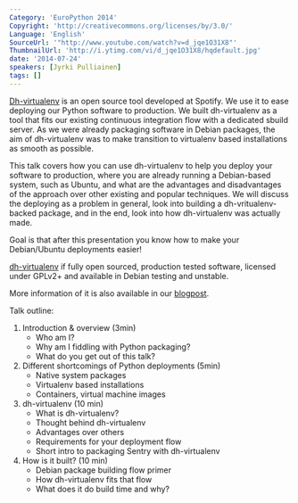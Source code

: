 ```yaml
---
Category: 'EuroPython 2014'
Copyright: 'http://creativecommons.org/licenses/by/3.0/'
Language: 'English'
SourceUrl: '"http://www.youtube.com/watch?v=d_jqe1O31X8"'
ThumbnailUrl: 'http://i.ytimg.com/vi/d_jqe1O31X8/hqdefault.jpg'
date: '2014-07-24'
speakers: [Jyrki Pulliainen]
tags: []
---
```

[Dh-virtualenv][1] is an open source tool developed at Spotify. We use it
to ease deploying our Python software to production. We built dh-virtualenv as a tool that fits our existing continuous integration flow with a dedicated sbuild server.
As we were already packaging software in Debian packages, the
aim of dh-virtualenv was to make transition to virtualenv based installations as smooth as possible.

This talk covers how you can use dh-virtualenv to help you deploy your
software to production, where you are already running a Debian-based system, such as Ubuntu, and what are the advantages and disadvantages of the approach over other existing and
popular techniques. We will discuss the deploying as a problem in
general, look into building a dh-vritualenv-backed package, and in the
end, look into how dh-virtualenv was actually made.

Goal is that after this presentation you know how to make your Debian/Ubuntu deployments easier!

[dh-virtualenv][1] if fully open sourced, production tested software,
licensed under GPLv2+ and available in Debian testing and unstable.

More information of it is also available in our [blogpost][2].


Talk outline:

1. Introduction & overview (3min)
    * Who am I?
    * Why am I fiddling with Python packaging?
    * What do you get out of this talk?
2.  Different shortcomings of Python deployments (5min)
    * Native system packages
    * Virtualenv based installations
    * Containers, virtual machine images
3. dh-virtualenv (10 min)
    * What is dh-virtualenv?
    * Thought behind dh-virtualenv
    * Advantages over others
    * Requirements for your deployment flow
    * Short intro to packaging Sentry with dh-virtualenv
4. How is it built? (10 min)
    * Debian package building flow primer
    * How dh-virtualenv fits that flow
    * What does it do build time and why?

[1]:http://github.com/spotify/dh-virtualenv
[2]:http://labs.spotify.com/2013/10/10/packaging-in-your-packaging-dh-virtualenv/
